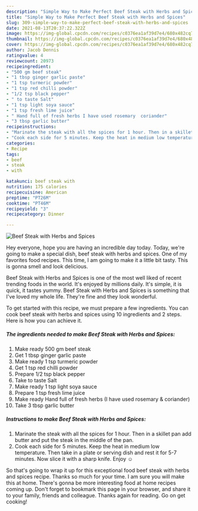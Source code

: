 ```yaml
---
description: "Simple Way to Make Perfect Beef Steak with Herbs and Spices"
title: "Simple Way to Make Perfect Beef Steak with Herbs and Spices"
slug: 309-simple-way-to-make-perfect-beef-steak-with-herbs-and-spices
date: 2021-08-13T20:37:22.322Z
image: https://img-global.cpcdn.com/recipes/c0376ea1af39d7e4/680x482cq70/beef-steak-with-herbs-and-spices-recipe-main-photo.jpg
thumbnail: https://img-global.cpcdn.com/recipes/c0376ea1af39d7e4/680x482cq70/beef-steak-with-herbs-and-spices-recipe-main-photo.jpg
cover: https://img-global.cpcdn.com/recipes/c0376ea1af39d7e4/680x482cq70/beef-steak-with-herbs-and-spices-recipe-main-photo.jpg
author: Jacob Dennis
ratingvalue: 4
reviewcount: 20973
recipeingredient:
- "500 gm beef steak"
- "1 tbsp ginger garlic paste"
- "1 tsp turmeric powder"
- "1 tsp red chilli powder"
- "1/2 tsp black pepper"
- " to taste Salt"
- "1 tsp light soya sauce"
- "1 tsp fresh lime juice"
- " Hand full of fresh herbs I have used rosemary  coriander"
- "3 tbsp garlic butter"
recipeinstructions:
- "Marinate the steak with all the spices for 1 hour. Then in a skillet pan add butter and put the steak in the middle of the pan."
- "Cook each side for 5 minutes. Keep the heat in medium low temperature. Then take in a plate or serving dish and rest it for 5-7 minutes. Now slice it with a sharp knife. Enjoy ☺️"
categories:
- Recipe
tags:
- beef
- steak
- with

katakunci: beef steak with 
nutrition: 175 calories
recipecuisine: American
preptime: "PT26M"
cooktime: "PT46M"
recipeyield: "3"
recipecategory: Dinner

---
```



![Beef Steak with Herbs and Spices](https://img-global.cpcdn.com/recipes/c0376ea1af39d7e4/680x482cq70/beef-steak-with-herbs-and-spices-recipe-main-photo.jpg)

Hey everyone, hope you are having an incredible day today. Today, we're going to make a special dish, beef steak with herbs and spices. One of my favorites food recipes. This time, I am going to make it a little bit tasty. This is gonna smell and look delicious.



Beef Steak with Herbs and Spices is one of the most well liked of recent trending foods in the world. It's enjoyed by millions daily. It's simple, it is quick, it tastes yummy. Beef Steak with Herbs and Spices is something that I've loved my whole life. They're fine and they look wonderful.


To get started with this recipe, we must prepare a few ingredients. You can cook beef steak with herbs and spices using 10 ingredients and 2 steps. Here is how you can achieve it.

<!--inarticleads1-->

##### The ingredients needed to make Beef Steak with Herbs and Spices:

1. Make ready 500 gm beef steak
1. Get 1 tbsp ginger garlic paste
1. Make ready 1 tsp turmeric powder
1. Get 1 tsp red chilli powder
1. Prepare 1/2 tsp black pepper
1. Take  to taste Salt
1. Make ready 1 tsp light soya sauce
1. Prepare 1 tsp fresh lime juice
1. Make ready  Hand full of fresh herbs (I have used rosemary &amp; coriander)
1. Take 3 tbsp garlic butter




<!--inarticleads2-->

##### Instructions to make Beef Steak with Herbs and Spices:

1. Marinate the steak with all the spices for 1 hour. Then in a skillet pan add butter and put the steak in the middle of the pan.
1. Cook each side for 5 minutes. Keep the heat in medium low temperature. Then take in a plate or serving dish and rest it for 5-7 minutes. Now slice it with a sharp knife. Enjoy ☺️




So that's going to wrap it up for this exceptional food beef steak with herbs and spices recipe. Thanks so much for your time. I am sure you will make this at home. There's gonna be more interesting food at home recipes coming up. Don't forget to bookmark this page in your browser, and share it to your family, friends and colleague. Thanks again for reading. Go on get cooking!
